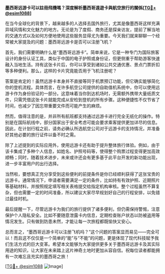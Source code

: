 **墨西哥远游卡可以註冊飛機嗎？深度解析墨西哥遠遊卡與航空旅行的關係[[TG💪+ @esim1088](https://t.me/s/esim1088)]**

在当今全球化的背景下，越来越多的人选择去国外旅行，尤其是像墨西哥这样充满异域风情和文化魅力的地方。无论是为了度假、商务还是探亲访友，提前了解当地的交通方式以及如何方便地使用这些服务显得尤为重要。今天我们就来聊聊一个经常被大家提及的问题：墨西哥远游卡是否可以注册飞机？

首先，我们需要明确什么是“墨西哥远游卡”。简单来说，它是一种专门为国际旅客设计的身份认证工具，类似于中国的电子护照或身份证，但更侧重于帮助游客快速融入当地生活。持有这张卡片后，你可以享受到诸如公共交通优惠、景点门票折扣等多种便利。那么，这样的卡片究竟能否用于飞机注册呢？

答案是肯定的！虽然远游卡本身并不直接等同于机票预订功能，但它确实能够简化你的登机流程。具体而言，在许多航空公司提供的自助值机系统中，你可以使用远游卡作为身份验证的一部分。这意味着当你到达机场时，无需额外携带大量纸质文件，只需凭借这张卡片就能完成从安检到登机的所有步骤。这种便捷性不仅节省了时间，也减少了因忘带重要文件而可能产生的麻烦。

然而，值得注意的是，并非所有航班都支持通过远游卡进行完全无纸化的操作。特别是在国际航线中，部分国家出于安全考虑可能会要求乘客提供更加详尽的信息。因此，在计划行程之前，请务必确认所选航空公司对于远游卡的支持情况，并准备好其他必要的旅行证件以备不时之需。

除了上述提到的实际应用外，使用远游卡还有助于提升整体旅行体验。例如，由于该卡集成了多种个人信息，如姓名、护照号码等，使得整个购票过程变得更加高效顺畅；同时，随着技术进步，未来或许还会有更多基于此平台开发的新功能出现，进一步丰富用户的出行选择。

当然啦，要想真正充分享受到这些便利的前提条件是你已经顺利获得了这张宝贵的远游卡。通常情况下，申请者需要满足一定的条件，比如持有有效护照、近期照片等基础材料，并按照规定填写相关表格提交给指定机构审核。整个过程虽然不算复杂，但也需要一定的时间准备，所以建议大家尽早规划好自己的行程安排，以免错过最佳时机。

最后提醒一下，尽管远游卡为我们的旅行提供了诸多便利，但仍需保持警惕，注意保护个人隐私安全。比如不要随意泄露卡内信息，定期检查账户状态以防被盗用等情况发生。只有做到防患未然，才能让每一次旅程都既愉快又安心。

总而言之，“墨西哥远游卡可以注册飞机吗？”这个问题的答案显而易见——完全可以！而且这不仅仅是一个简单的“能”与“不能”的问题，更是体现了现代科技赋予我们生活方式的巨大变革。希望本文能够为大家提供更多关于墨西哥远游卡及其实际用途的知识，让大家在未来踏上这片神奇土地时更加从容自信。祝每位读者都能拥有一次难忘且充实的墨西哥之旅！

[[TG💪+ @esim1088](https://t.me/s/esim1088) ![Image](https://i.postimg.cc/4NQfJmqS/Snipaste-2025-05-13-00-14-12.png)]
